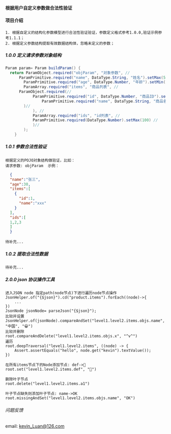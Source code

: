 #### 根据用户自定义参数做合法性验证

#### 项目介绍
  
    1. 根据自定义的结构化参数模型进行合法性验证验证，参数定义格式参考1.0.0,验证示例参考1.1.1；
    2. 根据定义参数结构提取有效数据结构体，忽略未定义的参数；

##### 1.0.0 定义请求参数对象结构
```Java
Param param= Param buildParam() {
  return ParamObject.required("objParam", "对象参数", //
	  ParamPrimitive.required("name", DataType.String, "姓名").setMax(5), //
		ParamPrimitive.required("age", DataType.Number, "年龄").setMin(0).setMax(120), //
		ParamArray.required("items", "商品列表", //
      ParamObject.required(//
  			ParamPrimitive.required("id", DataType.Number, "商品ID").setMin(1).setMax(10), //
  				ParamPrimitive.required("name", DataType.String, "商品名称").setMax(50)//
        )//
			), //
			ParamArray.required("ids", "id列表", //
		  	ParamPrimitive.required(DataType.Number).setMax(100) //
			)//
		);
	}
```

##### 1.0.1 参数合法性验证 
    根据定义的POJO对象结构做验证，比如：
    请求参数: objParam  示例：
```json
  {
  "name":"张三",
  "age":30,
  "items":[
    {
      "id":1,
      "name":"xxx"
    }
  ],
  "ids":[
  1,2,3
  ]
  }
```
    待补充...

##### 1.0.2 提取合法性数据

    待补充...
  

##### 2.0.0 json 协议操作工具
    进入JSON node 指定path(node节点)下进行遍历node节点操作
    JsonHelper.of("{$json}").cd("product.items").forEach((node)->{
        ...
    })
    JsonNode jsonNode= parseJson("{$json}");
    比较并设置
    JsonHelper.of(jsonNode).compareAndSet("level1.level2.items.objs.name", "中国", "😁")
    比较并删除
    root.compareAndDelete("level1.level2.items.objs.x", "^v^")
    遍历
    root.deepTraversal("level1.level2.items", ((node) -> {
        Assert.assertEquals("hello", node.get("kevin").textValue());
    })
    
    在所有items节点下的Node添加节点: def->🦊
    root.set("level1.level2.items.def", "🦊")
    
    删除叶子节点
    root.delete("level1.level2.items.a1")
    
    叶子节点缺失则添加叶子节点: name->OK
    root.missingAndSet("level1.level2.items.objs.name", "OK")
    
###### 问题反馈
  email: kevin_Luan@126.com
